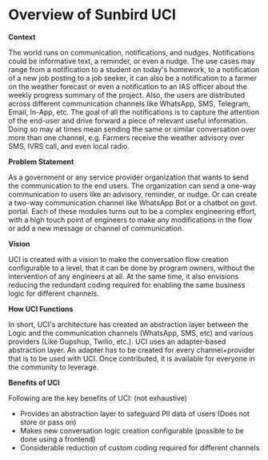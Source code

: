 # Overview of Sunbird UCI

**Context**

The world runs on communication, notifications, and nudges. Notifications could be informative text, a reminder, or even a nudge. The use cases may range from a notification to a student on today's homework, to a notification of a new job posting to a job seeker, it can also be a notification to a farmer on the weather forecast or even a notification to an IAS officer about the weekly progress summary of the project. Also, the users are distributed across different communication channels like WhatsApp, SMS, Telegram, Email, In-App, etc. The goal of all the notifications is to capture the attention of the end-user and drive forward a piece of relevant useful information. Doing so may at times mean sending the same or similar conversation over more than one channel, e.g. Farmers receive the weather advisory over SMS, IVRS call, and even local radio.

**Problem Statement**

As a government or any service provider organization that wants to send the communication to the end users. The organization can send a one-way communication to users like an advisory, reminder, or nudge. Or can create a two-way communication channel like WhatsApp Bot or a chatbot on govt. portal. Each of these modules turns out to be a complex engineering effort, with a high touch point of engineers to make any modifications in the flow or add a new message or channel of communication.

**Vision**

UCI is created with a vision to make the conversation flow creation configurable to a level, that it can be done by program owners, without the intervention of any engineers at all. At the same time, it also envisions reducing the redundant coding required for enabling the same business logic for different channels.&#x20;

**How UCI Functions**

In short, UCI's architecture has created an abstraction layer between the Logic and the communication channels (WhatsApp, SMS, etc) and various providers (Like Gupshup, Twilio, etc.). UCI uses an adapter-based abstraction layer. An adapter has to be created for every channel+provider that is to be used with UCI. Once contributed, it is available for everyone in the community to leverage.

**Benefits of UCI**

Following are the key benefits of UCI: (not exhaustive)

* Provides an abstraction layer to safeguard PII data of users (Does not store or pass on)
* Makes new conversation logic creation configurable (possible to be done using a frontend)
* Considerable reduction of custom coding required for different channels

